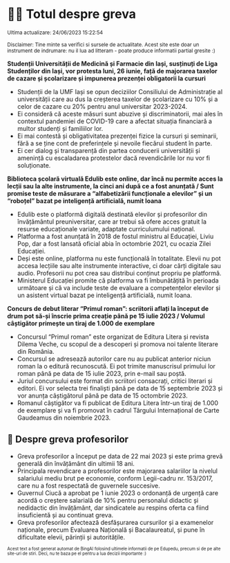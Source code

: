 # 👩‍🏫 Totul despre greva
<sub>Ultima actualizare: 24/06/2023 15:22:54</sub>

<sub>Disclaimer: Tine minte sa verifici si sursele de actualitate. Acest site este doar un instrument de indrumare: nu il lua ad litteram - poate produce informatii partial gresite :)</sub>

**Studenții Universității de Medicină și Farmacie din Iași, susținuți de Liga Studenților din Iași, vor protesta luni, 26 iunie, față de majorarea taxelor de cazare și școlarizare și impunerea prezenței obligatorii la cursuri**

- Studenții de la UMF Iași se opun deciziilor Consiliului de Administrație al universității care au dus la creșterea taxelor de școlarizare cu 10% și a celor de cazare cu 20% pentru anul universitar 2023-2024.
- Ei consideră că aceste măsuri sunt abuzive și discriminatorii, mai ales în contextul pandemiei de COVID-19 care a afectat situația financiară a multor studenți și familiilor lor.
- Ei mai contestă și obligativitatea prezenței fizice la cursuri și seminarii, fără a se ține cont de preferințele și nevoile fiecărui student în parte.
- Ei cer dialog și transparență din partea conducerii universității și amenință cu escaladarea protestelor dacă revendicările lor nu vor fi soluționate.

**Biblioteca școlară virtuală Edulib este online, dar încă nu permite acces la lecții sau la alte instrumente, la cinci ani după ce a fost anunțată / Sunt promise teste de măsurare a “alfabetizării funcționale a elevilor” și un “roboțel” bazat pe inteligență artificială, numit Ioana**

- Edulib este o platformă digitală destinată elevilor și profesorilor din învățământul preuniversitar, care ar trebui să ofere acces gratuit la resurse educaționale variate, adaptate curriculumului național.
- Platforma a fost anunțată în 2018 de fostul ministru al Educației, Liviu Pop, dar a fost lansată oficial abia în octombrie 2021, cu ocazia Zilei Educației.
- Deși este online, platforma nu este funcțională în totalitate. Elevii nu pot accesa lecțiile sau alte instrumente interactive, ci doar cărți digitale sau audio. Profesorii nu pot crea sau distribui conținut propriu pe platformă.
- Ministerul Educației promite că platforma va fi îmbunătățită în perioada următoare și că va include teste de evaluare a competențelor elevilor și un asistent virtual bazat pe inteligență artificială, numit Ioana.

**Concurs de debut literar “Primul roman”: scriitorii aflați la început de drum pot să-și înscrie prima creație până pe 15 iulie 2023 / Volumul câștigător primește un tiraj de 1.000 de exemplare**

- Concursul “Primul roman” este organizat de Editura Litera și revista Dilema Veche, cu scopul de a descoperi și promova noi talente literare din România.
- Concursul se adresează autorilor care nu au publicat anterior niciun roman la o editură recunoscută. Ei pot trimite manuscrisul primului lor roman până pe data de 15 iulie 2023, prin e-mail sau poștă.
- Juriul concursului este format din scriitori consacrați, critici literari și editori. Ei vor selecta trei finaliști până pe data de 15 septembrie 2023 și vor anunța câștigătorul până pe data de 15 octombrie 2023.
- Romanul câștigător va fi publicat de Editura Litera într-un tiraj de 1.000 de exemplare și va fi promovat în cadrul Târgului Internațional de Carte Gaudeamus din noiembrie 2023.

## 🏫 Despre greva profesorilor

- Greva profesorilor a început pe data de 22 mai 2023 și este prima grevă generală din învățământ din ultimii 18 ani.
- Principala revendicare a profesorilor este majorarea salariilor la nivelul salariului mediu brut pe economie, conform Legii-cadru nr. 153/2017, care nu a fost respectată de guvernele succesive.
- Guvernul Ciucă a aprobat pe 1 iunie 2023 o ordonanță de urgență care acordă o creștere salarială de 10% pentru personalul didactic și nedidactic din învățământ, dar sindicatele au respins oferta ca fiind insuficientă și au continuat greva.
- Greva profesorilor afectează desfășurarea cursurilor și a examenelor naționale, precum Evaluarea Națională și Bacalaureatul, și pune în dificultate elevii, părinții și autoritățile.


<sub><sub>Acest text a fost generat automat de BingAI folosind ultimele informatii de pe Edupedu, precum si de pe alte site-uri de stiri. Deci, nu te baza pe el pentru a lua decizii importante :)</sub></sub>